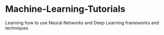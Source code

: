 # Machine-Learning-Tutorials
Learning how to use Neural Networks and Deep Learning frameworks and techniques
